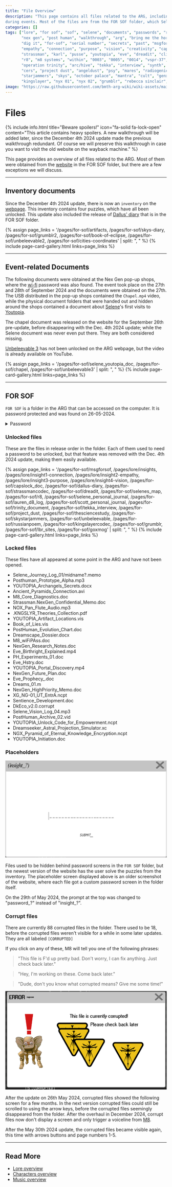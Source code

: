 ```yaml
---
title: "File Overview"
description: "This page contains all files related to the ARG, including physical document distributed 
during events. Most of the files are from the FOR SOF folder, which Selene left for her child Sof."
categories: []
tags: ["lore", "for sof", "sof", "selene", "documents", "passwords", "rain", "birth", 
       "nex gen", "post human", "walkthrough", "arg", "bring me the horizon", "bmth", "password game", "qr code",
       "dig it", "for-sof", "serial number", "secrets", "past", "msgforsof", "insights",
       "empathy", "connection", "purpose", "vision", "creativity", "capslock", "selene's storage crate",
       "strassman", "karl", "pusse", "youtopia", "eve", "dreadit", "clive", "1d1b2c2a",
       "r8", "m8 systems", "within", "0003", "0005", "0014", "vspr-37", "scott", "syko", "ren", "ikaro lauren",
       "operation trinity", "arc/hive", "tekka", "interview", "synth", "chronic environmental respiratory syndrome",
       "cers", "project dust", "angeldust", "psy", "mares", "radiogenic leukotrichia", "pink hair", "unbeleevable",
       "starjammers", "skys", "october palace", "mantra", "cult", "genxsis", "russian poem", "my dear love",
       "kingslayer", "nyx 01", "nyx 02", "grumblr", "rebecca sinclair", "lbr", "lbrp", "lesser banishing ritual", "goxmog"]
image: "https://raw.githubusercontent.com/bmth-arg-wiki/wiki-assets/main/files/files-300x300.png"
---
```


# Files

{% include info.html
title="Beware spoilers!"
icon="fa-solid fa-lock-open"
content="This article contains heavy spoilers. A new walkthrough will be added later, since the December 4th 2024 update 
made the previous walkthrough redundant. Of course we will preserve this walkthrough in case you want to visit the old 
website on the wayback machine."
%}

This page provides an overview of all files related to the ARG. Most of them were obtained 
from the [website](../website/website) in the FOR SOF folder, but there are a few exceptions we will discuss.

***

## Inventory documents

Since the December 4th 2024 update, there is now an `inventory` on the [webpage](../website/website). This inventory contains 
four puzzles, which have all been unlocked. This update also included the release of [Dallus' diary](dallus-diary) that
is in the FOR SOF folder.

{% assign page_links = '/pages/for-sof/artifacts, /pages/for-sof/skys-diary, /pages/for-sof/grumblr2, /pages/for-sof/book-of-eclipse, /pages/for-sof/unbeleevable2, /pages/for-sof/cities-coordinates' | split: ", " %}
{% include page-card-gallery.html links=page_links %}

***

## Event-related Documents

The following documents were obtained at the Nex Gen pop-up shops, where the [wi-fi](../website/wifi) password 
was also found. The event took place on the 27th and 28th of September 2024 and the documents were obtained on the 27th. 
The USB distributed in the pop-up shops contained the `Chapel.mp4` video, while the physical 
document folders that were handed out and hidden around the shops contained a document about [Selene](../characters/selene)'s 
first visits to [Youtopia](../lore/youtopia).

The chapel document was released on the website for the September 26th pre-update, before disappearing with the Dec. 4th 2024 update; 
while the Selene document was never even put there. They are both considered missing.

[Unbeleevable 3](unbeleevable3) has not been unlocked on the ARG webpage, but the video is already available on YouTube.

{% assign page_links = '/pages/for-sof/selene_youtopia_doc, /pages/for-sof/chapel, /pages/for-sof/unbeleevable3' | split: ", " %}
{% include page-card-gallery.html links=page_links %}

***

## FOR SOF

`FOR SOF` is a folder in the ARG that can be accessed on the computer. It is password 
protected and was found on 26-05-2024.

<details class="password">
<summary>Password</summary>

past
</details>

### Unlocked files

These are the files in release order in the folder. Each of them used to need a password to be unlocked, but that feature
was removed with the Dec. 4th 2024 update, making them easily available.

{% assign page_links = '/pages/for-sof/msgforsof, /pages/lore/insights, /pages/lore/insight1-connection, /pages/lore/insight2-empathy, /pages/lore/insight3-purpose, /pages/lore/insight4-vision, /pages/for-sof/capslock_doc, /pages/for-sof/dallus-diary, /pages/for-sof/strassmancodec, /pages/for-sof/dreadit, /pages/for-sof/selenes_map, /pages/for-sof/r8, /pages/for-sof/selene_personal_journal, /pages/for-sof/lauren_d8_log, /pages/for-sof/scott_personal_journal, /pages/for-sof/trinity_document, /pages/for-sof/tekka_interview, /pages/for-sof/project_dust, /pages/for-sof/thesciencestudy, /pages/for-sof/skystarjammers, /pages/for-sof/unbeleevable, /pages/for-sof/russianpoem, /pages/for-sof/kingslayercodec, /pages/for-sof/grumblr, /pages/for-sof/lbr_sites, /pages/for-sof/goxmog' | split: ", " %}
{% include page-card-gallery.html links=page_links %}

### Locked files

These files have all appeared at some point in the ARG and have not been opened.

- Selene_Journey_Log_01/midname?.memo
- Posthuman_Prototype_Alpha.mp3
- YOUTOPIA_Archangels_Secrets.docx
- Ancient_Pyramids_Connection.avi
- M8_Core_Diagnostics.doc
- Strassman.NexGen_Confidential_Memo.doc
- NOX_Pan_Flute_Audio.mp3
- .KNGSLYR_Theories_Collection.pdf
- YOUTOPIA_Artifact_Locations.vis
- Book_of_Lies.vis
- PostHuman_Evolution_Chart.doc
- Dreamscape_Dossier.docx
- M8_wiFiPAss.doc
- NexGen_Research_Notes.doc
- Eve_Birthright_Explained.mp4
- PH_Experiments_01.doc
- Eve_Hstry.doc
- YOUTOPIA_Portal_Discovery.mp4
- NexGen_Future_Plan.doc
- Eve_Prophecy_.doc
- Dreams_01.m
- NexGen_HighPriority_Memo.doc
- XG_NG-01_UT_EntrA.ncpt
- Sentience_Development.doc
- DkEco_v2.0.corrupt
- Selene_Vision_Log_04.mp3
- PostHuman_Archive_02.vid
- YOUTOPIA_Unlock_Code_for_Empowerment.ncpt
- Dreamseeker_Astral_Projection_Simulator.xc
- NGX_Pyramid_of_Eternal_Knowledge_Encryption.ncpt
- YOUTOPIA_Initiation.doc

### Placeholders

![Password screen for most files](https://raw.githubusercontent.com/bmth-arg-wiki/wiki-assets/main/files/old_placeholder.png)

Files used to be hidden behind password screens in the `FOR SOF` folder, but the newest version of the 
website has the user solve the puzzles from the inventory. The placeholder screen displayed above 
is an older screenshot of the website, where each file got a custom password screen in the folder itself.

On the 29th of May 2024, the prompt at the top was changed to "password_?" instead of 
"insight_?".

### Corrupt files

There are currently 88 corrupted files in the folder. There used to be 18, before 
the corrupted files weren't visible for a while in some later updates.
They are all labeled `[CORRUPTED]` 

If you click on any of these, M8 will tell you one of the following phrases:

> "This file is F'd up pretty bad. Don't worry, I can fix anything. Just check back later."

> "Hey, I'm working on these. Come back later."

> "Dude, don't you know what corrupted means? Give me some time!"

![Corrupted files screen](https://raw.githubusercontent.com/bmth-arg-wiki/wiki-assets/main/files/corrupted_files.png)

After the update on 26th May 2024, corrupted files showed the following screen for a few months. In the next version 
corrupted files could still be scrolled to using the arrow keys, before the corrupted files seemingly disappeared from 
the folder. After the overhaul in December 2024, corrupt files now don't display a screen and only trigger a voiceline from 
[M8](../m8).

After the May 30th 2024 update, the corrupted files became visible again, this time 
with arrows buttons and page numbers 1-5.

***

## Read More

- [Lore overview](../lore/lore)
- [Characters overview](../characters/characters)
- [Music overview](../music/music)